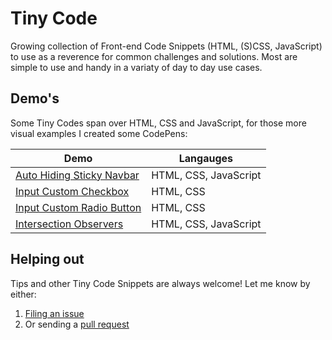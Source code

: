# Tiny Code

Growing collection of Front-end Code Snippets (HTML, (S)CSS, JavaScript) to use as a reverence for common challenges and solutions. Most are simple to use and handy in a variaty of day to day use cases.

## Demo's
Some Tiny Codes span over HTML, CSS and JavaScript, for those more visual examples I created some CodePens:

| Demo  | Langauges |
| ------------- | ------------- |
| [Auto Hiding Sticky Navbar](https://codepen.io/markteekman/pen/JjEwrVp) | HTML, CSS, JavaScript |
| [Input Custom Checkbox](https://codepen.io/markteekman/pen/BapvmBB) | HTML, CSS |
| [Input Custom Radio Button](https://codepen.io/markteekman/pen/poRqdjR) | HTML, CSS |
| [Intersection Observers](https://codepen.io/markteekman/pen/oNBMERX) | HTML, CSS, JavaScript |

## Helping out
Tips and other Tiny Code Snippets are always welcome! Let me know by either:
  1. [Filing an issue](https://github.com/markteekman/tiny-code/issues)
  2. Or sending a [pull request](https://github.com/markteekman/tiny-code/pulls)
